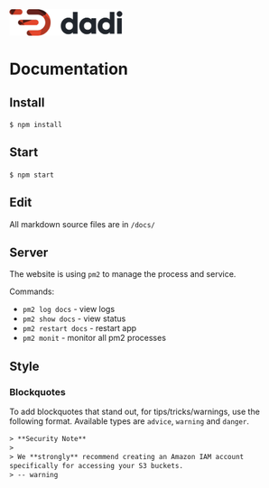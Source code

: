 <img src="./workspace/public/dadi-colour.svg" width="200">

# Documentation

## Install

`$ npm install`

## Start

`$ npm start`

## Edit

All markdown source files are in `/docs/`

## Server

The website is using `pm2` to manage the process and service.

Commands:

* `pm2 log docs` - view logs
* `pm2 show docs` - view status
* `pm2 restart docs` - restart app
* `pm2 monit` - monitor all pm2 processes


## Style

### Blockquotes

To add blockquotes that stand out, for tips/tricks/warnings, use the following format. Available types are `advice`, `warning` and `danger`.

```
> **Security Note**
> 
> We **strongly** recommend creating an Amazon IAM account specifically for accessing your S3 buckets.
> -- warning
```

